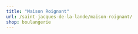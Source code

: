 ```yaml
---
title: "Maison Roignant"
url: /saint-jacques-de-la-lande/maison-roignant/
shop: boulangerie
---
```


